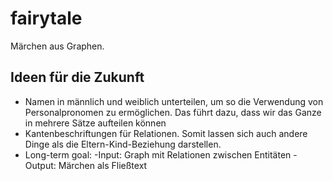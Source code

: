 # fairytale
Märchen aus Graphen.

## Ideen für die Zukunft
- Namen in männlich und weiblich unterteilen, um so die Verwendung von Personalpronomen zu ermöglichen. Das führt dazu, dass wir das Ganze in mehrere Sätze aufteilen können
- Kantenbeschriftungen für Relationen. Somit lassen sich auch andere Dinge als die Eltern-Kind-Beziehung darstellen.
- Long-term goal:
  -Input: Graph mit Relationen zwischen Entitäten
  -Output: Märchen als Fließtext
